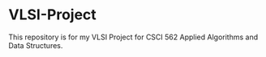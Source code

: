 VLSI-Project
============

This repository is for my VLSI Project for CSCI 562 Applied Algorithms and Data Structures.